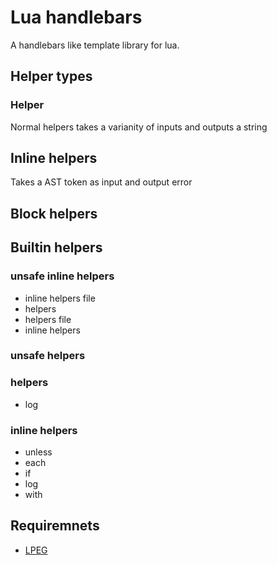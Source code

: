 # Lua handlebars
A handlebars like template library for lua.

## Helper types
### Helper
Normal helpers takes a varianity of inputs and outputs a string

## Inline helpers
Takes a AST token as input and output error

## Block helpers


## Builtin helpers

### unsafe inline helpers
 - inline helpers file
 - helpers
 - helpers file
 - inline helpers
### unsafe helpers
### helpers
 - log
### inline helpers
 - unless
 - each
 - if
 - log
 - with

## Requiremnets
 - [LPEG](http://www.inf.puc-rio.br/~roberto/lpeg/)

